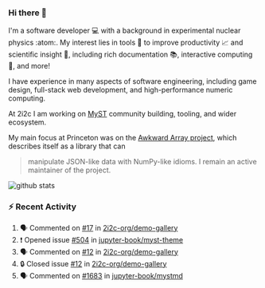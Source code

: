 ### Hi there 👋 

I'm a software developer 💻 with a background in experimental nuclear physics :atom:. My interest lies in tools :wrench: to improve productivity :chart_with_upwards_trend: and scientific insight :telescope:, including rich documentation 📚, interactive computing 🧮, and more! 

I have experience in many aspects of software engineering, including game design, full-stack web development, and high-performance numeric computing. 

At 2i2c I am working on [MyST](https://github.com/jupyter-book/mystmd) community building, tooling, and wider ecosystem. 

My main focus at Princeton was on the [Awkward Array project](awkward-array.org/), which describes itself as a library that can 
> manipulate JSON-like data with NumPy-like idioms. I remain an active maintainer of the project. 

![github stats](https://github-readme-stats.vercel.app/api?username=agoose77&show_icons=true&hide_rank=true&hide_title=true&bg_color=30,e76445,904e95&text_color=efe3ec&icon_color=efe3ec)
<!--
**agoose77/agoose77** is a ✨ _special_ ✨ repository because its `README.md` (this file) appears on your GitHub profile.

Here are some ideas to get you started:

- 🔭 I’m currently working on ...
- 🌱 I’m currently learning ...
- 👯 I’m looking to collaborate on ...
- 🤔 I’m looking for help with ...
- 💬 Ask me about ...
- 📫 How to reach me: ...
- 😄 Pronouns: ...
- ⚡ Fun fact: ...
-->

### :zap: Recent Activity

<!--START_SECTION:activity-->
1. 🗣 Commented on [#17](https://github.com/2i2c-org/demo-gallery/issues/17#issuecomment-2507475472) in [2i2c-org/demo-gallery](https://github.com/2i2c-org/demo-gallery)
2. ❗ Opened issue [#504](https://github.com/jupyter-book/myst-theme/issues/504) in [jupyter-book/myst-theme](https://github.com/jupyter-book/myst-theme)
3. 🗣 Commented on [#12](https://github.com/2i2c-org/demo-gallery/issues/12#issuecomment-2506273283) in [2i2c-org/demo-gallery](https://github.com/2i2c-org/demo-gallery)
4. 🔒 Closed issue [#12](https://github.com/2i2c-org/demo-gallery/issues/12) in [2i2c-org/demo-gallery](https://github.com/2i2c-org/demo-gallery)
5. 🗣 Commented on [#1683](https://github.com/jupyter-book/mystmd/issues/1683#issuecomment-2504310855) in [jupyter-book/mystmd](https://github.com/jupyter-book/mystmd)
<!--END_SECTION:activity-->
